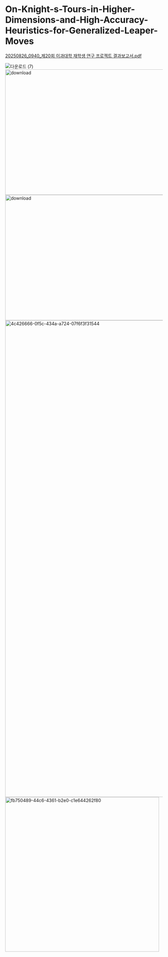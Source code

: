 # On-Knight-s-Tours-in-Higher-Dimensions-and-High-Accuracy-Heuristics-for-Generalized-Leaper-Moves
[20250826_0940_제20회 이과대학 재학생 연구 프로젝트 결과보고서.pdf](https://github.com/user-attachments/files/21978863/20250826_0940_.20.pdf)

![다운로드 (7)](https://github.com/user-attachments/assets/f7346df9-4ac7-4903-9e11-a3b78f6a4808)
<img width="853" height="400" alt="download" src="https://github.com/user-attachments/assets/4d3f18bf-eaf1-4bf6-a703-bc9e34c83a29" />
<img width="864" height="400" alt="download" src="https://github.com/user-attachments/assets/36d7e631-4051-4da9-a160-4435f7d4a9a7" />
<img width="1520" height="1520" alt="4c426666-0f5c-434a-a724-07f6f3f31544" src="https://github.com/user-attachments/assets/9ad1c410-cd03-44a3-842e-f312c381b7ac" />
<img width="492" height="493" alt="fb750489-44c6-4361-b2e0-c1e644262f80" src="https://github.com/user-attachments/assets/a8eadb64-3379-421f-bccd-2e75dcf8b6de" />

